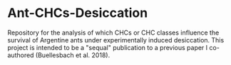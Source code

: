 # Ant-CHCs-Desiccation
Repository for the analysis of which CHCs or CHC classes influence the survival of Argentine ants under experimentally induced desiccation. This project is intended to be a "sequal" publication to a previous paper I co-authored (Buellesbach et al. 2018).
